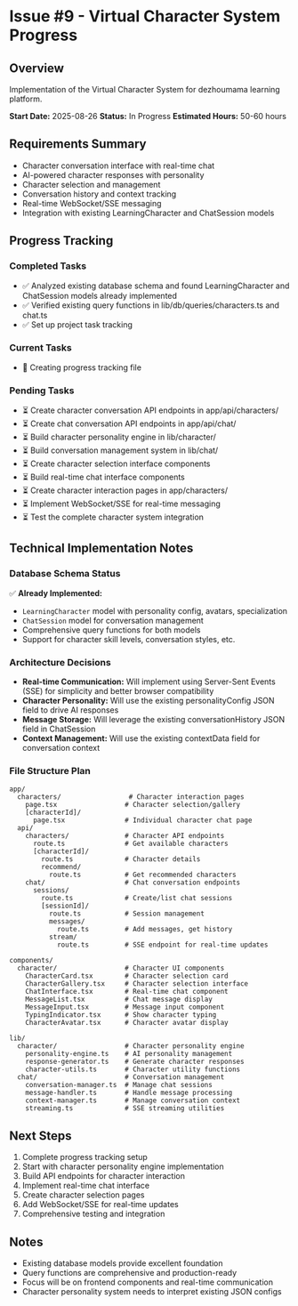 # Issue #9 - Virtual Character System Progress

## Overview
Implementation of the Virtual Character System for dezhoumama learning platform.

**Start Date:** 2025-08-26
**Status:** In Progress
**Estimated Hours:** 50-60 hours

## Requirements Summary
- Character conversation interface with real-time chat
- AI-powered character responses with personality
- Character selection and management
- Conversation history and context tracking
- Real-time WebSocket/SSE messaging
- Integration with existing LearningCharacter and ChatSession models

## Progress Tracking

### Completed Tasks
- ✅ Analyzed existing database schema and found LearningCharacter and ChatSession models already implemented
- ✅ Verified existing query functions in lib/db/queries/characters.ts and chat.ts
- ✅ Set up project task tracking

### Current Tasks
- 🔄 Creating progress tracking file

### Pending Tasks
- ⏳ Create character conversation API endpoints in app/api/characters/
- ⏳ Create chat conversation API endpoints in app/api/chat/
- ⏳ Build character personality engine in lib/character/
- ⏳ Build conversation management system in lib/chat/
- ⏳ Create character selection interface components
- ⏳ Build real-time chat interface components
- ⏳ Create character interaction pages in app/characters/
- ⏳ Implement WebSocket/SSE for real-time messaging
- ⏳ Test the complete character system integration

## Technical Implementation Notes

### Database Schema Status
✅ **Already Implemented:**
- `LearningCharacter` model with personality config, avatars, specialization
- `ChatSession` model for conversation management
- Comprehensive query functions for both models
- Support for character skill levels, conversation styles, etc.

### Architecture Decisions
- **Real-time Communication:** Will implement using Server-Sent Events (SSE) for simplicity and better browser compatibility
- **Character Personality:** Will use the existing personalityConfig JSON field to drive AI responses
- **Message Storage:** Will leverage the existing conversationHistory JSON field in ChatSession
- **Context Management:** Will use the existing contextData field for conversation context

### File Structure Plan
```
app/
  characters/                 # Character interaction pages
    page.tsx                 # Character selection/gallery
    [characterId]/
      page.tsx               # Individual character chat page
  api/
    characters/              # Character API endpoints
      route.ts               # Get available characters
      [characterId]/
        route.ts             # Character details
        recommend/
          route.ts           # Get recommended characters
    chat/                    # Chat conversation endpoints
      sessions/
        route.ts             # Create/list chat sessions
        [sessionId]/
          route.ts           # Session management
          messages/
            route.ts         # Add messages, get history
          stream/
            route.ts         # SSE endpoint for real-time updates

components/
  character/                 # Character UI components
    CharacterCard.tsx        # Character selection card
    CharacterGallery.tsx     # Character selection interface
    ChatInterface.tsx        # Real-time chat component
    MessageList.tsx          # Chat message display
    MessageInput.tsx         # Message input component
    TypingIndicator.tsx      # Show character typing
    CharacterAvatar.tsx      # Character avatar display

lib/
  character/                 # Character personality engine
    personality-engine.ts    # AI personality management
    response-generator.ts    # Generate character responses
    character-utils.ts       # Character utility functions
  chat/                      # Conversation management
    conversation-manager.ts  # Manage chat sessions
    message-handler.ts       # Handle message processing
    context-manager.ts       # Manage conversation context
    streaming.ts             # SSE streaming utilities
```

## Next Steps
1. Complete progress tracking setup
2. Start with character personality engine implementation
3. Build API endpoints for character interaction
4. Implement real-time chat interface
5. Create character selection pages
6. Add WebSocket/SSE for real-time updates
7. Comprehensive testing and integration

## Notes
- Existing database models provide excellent foundation
- Query functions are comprehensive and production-ready
- Focus will be on frontend components and real-time communication
- Character personality system needs to interpret existing JSON configs